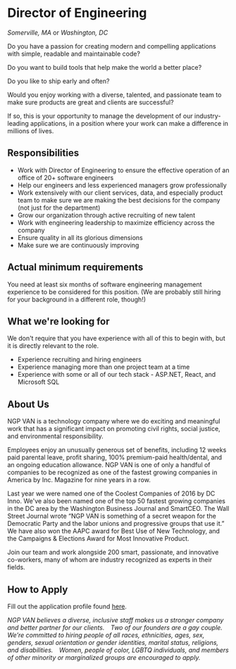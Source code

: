 Director of Engineering
================
*Somerville, MA* or *Washington, DC*

Do you have a passion for creating modern and compelling applications with simple, readable and maintainable code?

Do you want to build tools that help make the world a better place?

Do you like to ship early and often?

Would you enjoy working with a diverse, talented, and passionate team to make sure products are great and clients are successful?

If so, this is your opportunity to manage the development of our industry-leading applications, in a position where your work can make a difference in millions of lives.

Responsibilities
----------------

* Work with Director of Engineering to ensure the effective operation of an office of 20+ software engineers
* Help our engineers and less experienced managers grow professionally
* Work extensively with our client services, data, and especially product team to make sure we are making the best decisions for the company (not just for the department)
* Grow our organization through active recruiting of new talent
* Work with engineering leadership to maximize efficiency across the company
* Ensure quality in all its glorious dimensions
* Make sure we are continuously improving

Actual minimum requirements
---------------------------

You need at least six months of software engineering management experience to be considered for this position.  (We are probably still hiring for your background in a different role, though!)

What we're looking for
----------------------

We don't require that you have experience with all of this to begin with, but it is directly relevant to the role.

* Experience recruiting and hiring engineers
* Experience managing more than one project team at a time
* Experience with some or all of our tech stack - ASP.NET, React, and Microsoft SQL

About Us
--------

NGP VAN is a technology company where we do exciting and meaningful work that has a significant impact on promoting civil rights, social justice, and environmental responsibility.

Employees enjoy an unusually generous set of benefits, including 12 weeks paid parental leave, profit sharing, 100% premium-paid health/dental, and an ongoing education allowance. NGP VAN is one of only a handful of companies to be recognized as one of the fastest growing companies in America by Inc. Magazine for nine years in a row.

Last year we were named one of the Coolest Companies of 2016 by DC Inno. We've also been named one of the top 50 fastest growing companies in the DC area by the Washington Business Journal and SmartCEO. The Wall Street Journal wrote “NGP VAN is something of a secret weapon for the Democratic Party and the labor unions and progressive groups that use it.” We have also won the AAPC award for Best Use of New Technology, and the Campaigns & Elections Award for Most Innovative Product.

Join our team and work alongside 200 smart, passionate, and innovative co-workers, many of whom are industry recognized as experts in their fields.

How to Apply
------------

Fill out the application profile found [here](https://put.the.link/here/drew).

_NGP VAN believes a diverse, inclusive staff makes us a stronger company and better partner for our clients.  Two of our founders are a gay couple.  We’re committed to hiring people of all races, ethnicities, ages, sex, genders, sexual orientation or gender identities, marital status, religions, and disabilities.  Women, people of color, LGBTQ individuals, and members of other minority or marginalized groups are encouraged to apply._
